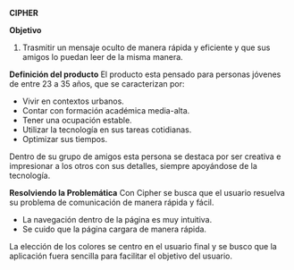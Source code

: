 **CIPHER**

**Objetivo**

 1. Trasmitir un mensaje oculto de manera rápida y eficiente y que sus amigos lo puedan leer de la misma manera.
 
**Definición del producto**
El producto esta pensado para personas jóvenes de entre 23 a 35 años, que se caracterizan por:
 - Vivir en contextos urbanos.
 - Contar con formación académica media-alta.
 - Tener una ocupación estable.
 - Utilizar la tecnología en sus tareas cotidianas.
 - Optimizar sus tiempos.

Dentro de su grupo de amigos esta persona se destaca por ser creativa e impresionar a los otros con sus detalles, siempre apoyándose de la tecnología.

**Resolviendo la Problemática**
Con Cipher se busca que el usuario resuelva su problema de comunicación de manera rápida y fácil. 
 - La navegación dentro de la página es muy intuitiva.
 - Se cuido que la página cargara de manera rápida.
 
La elección de los colores se centro en el usuario final y se busco que la aplicación fuera sencilla para facilitar el objetivo del usuario.
